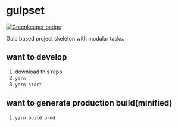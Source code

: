 # gulpset

[![Greenkeeper badge](https://badges.greenkeeper.io/fourdigit/gulpset.svg)](https://greenkeeper.io/)

Gulp based project skeleton with modular tasks.

## want to develop

1. download this repo
2. `yarn`
3. `yarn start`

## want to generate production build(minified)

1. `yarn build:prod`
